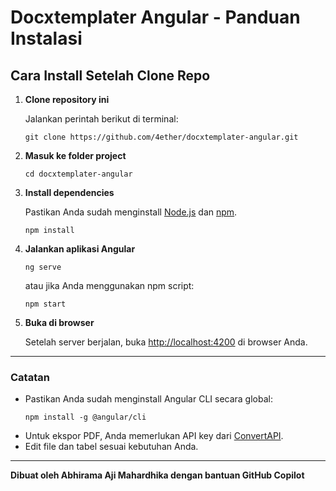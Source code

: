 # Docxtemplater Angular - Panduan Instalasi

## Cara Install Setelah Clone Repo

1. **Clone repository ini**
   
   Jalankan perintah berikut di terminal:
   ```
   git clone https://github.com/4ether/docxtemplater-angular.git
   ```

2. **Masuk ke folder project**
   ```
   cd docxtemplater-angular
   ```

3. **Install dependencies**
   
   Pastikan Anda sudah menginstall [Node.js](https://nodejs.org/) dan [npm](https://www.npmjs.com/).
   ```
   npm install
   ```

4. **Jalankan aplikasi Angular**
   ```
   ng serve
   ```
   atau jika Anda menggunakan npm script:
   ```
   npm start
   ```

5. **Buka di browser**
   
   Setelah server berjalan, buka [http://localhost:4200](http://localhost:4200) di browser Anda.

---

### Catatan

- Pastikan Anda sudah menginstall Angular CLI secara global:
  ```
  npm install -g @angular/cli
  ```
- Untuk ekspor PDF, Anda memerlukan API key dari [ConvertAPI](https://www.convertapi.com/).
- Edit file dan tabel sesuai kebutuhan Anda.

---

**Dibuat oleh Abhirama Aji Mahardhika dengan bantuan GitHub Copilot**
